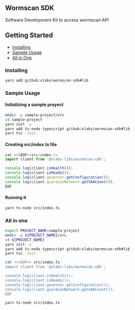 ## Wormscan SDK

Software Development Kit to access wormscan API

## Getting Started

- [Installing](#installing)
- [Sample Usage](#sample-usage)
- [All in One](#all-in-one)

### Installing

```bash
yarn add github:xlabs/wormscan-sdk#lib
```

### Sample Usage

#### Initializing a sample proyect

```bash
mkdir -p sample-project/src
cd sample-project
yarn init -y
yarn add ts-node typescript github:xlabs/wormscan-sdk#lib
yarn tsc -init
```

#### Creating src/index.ts file

```typescript
cat <<\EOF>>src/index.ts
import client from '@xlabs-libs/wormscan-sdk';

console.log(client.isHealth());
console.log(client.isReady());
console.log(client.governor.getConfiguration());
console.log(client.guardianNetwork.getVAACount());
EOF
```

#### Running it

```bash
yarn ts-node src/index.ts
```

### All in one

```bash
export PROJECT_NAME=sample-project
mkdir -p ${PROJECT_NAME}/src
cd ${PROJECT_NAME}
yarn init -y
yarn add ts-node typescript github:xlabs/wormscan-sdk#lib
yarn tsc -init

cat <<\EOF>> src/index.ts
import client from '@xlabs-libs/wormscan-sdk';

console.log(client.isHealth());
console.log(client.isReady());
console.log(client.governor.getConfiguration());
console.log(client.guardianNetwork.getVAACount());
EOF

yarn ts-node src/index.ts
```
